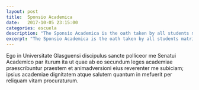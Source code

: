 ```yaml
---
layout: post
title:  Sponsio Academica
date:   2017-10-05 23:15:00
categories: escuela
description: "The Sponsio Academica is the oath taken by all students matriculating into the four ancient Scottish universities."
excerpt: "The Sponsio Academica is the oath taken by all students matriculating into the four ancient Scottish universities."
--- 
```

Ego in Universitate Glasguensi discipulus sancte polliceor me Senatui Academico par iturum ita ut quae ab eo secundum leges academiae praescribuntur praestem et animadversioni eius reverenter me subiciam; ipsius academiae dignitatem atque salutem quantum in mefuerit per reliquam vitam procuraturum.
